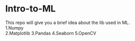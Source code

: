 # Intro-to-ML
This repo will give you a brief idea about the lib used in ML. <br>
1.Numpy<br>
2.Matplotlib
3.Pandas
4.Seaborn
5.OpenCV

